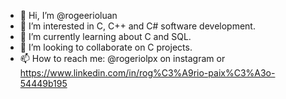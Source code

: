 - 👋 Hi, I’m @rogeerioluan
- 👀 I’m interested in C, C++ and C# software development.
- 🌱 I’m currently learning about C and SQL.
- 💞️ I’m looking to collaborate on C projects.
- 📫 How to reach me: @rogeriolpx on instagram or https://www.linkedin.com/in/rog%C3%A9rio-paix%C3%A3o-54449b195

<!---
rogeerioluan/rogeerioluan is a ✨ special ✨ repository because its `README.md` (this file) appears on your GitHub profile.
You can click the Preview link to take a look at your changes.
--->

